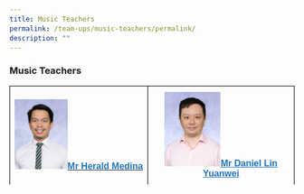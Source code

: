```yaml
---
title: Music Teachers
permalink: /team-ups/music-teachers/permalink/
description: ""
---
```

### **Music Teachers**
<style type="text/css">
.tg  {border-collapse:collapse;border-spacing:0;}
.tg td{border-color:black;border-style:solid;border-width:1px;font-family:Arial, sans-serif;font-size:16px;
  overflow:hidden;padding:10px 5px;word-break:normal;}
.tg th{border-color:black;border-style:solid;border-width:1px;font-family:Arial, sans-serif;font-size:14px;
  font-weight:normal;overflow:hidden;padding:10px 5px;word-break:normal;}
.tg .tg-f4yw{background-color:#FFF;text-align:center;vertical-align:middle}
.tg .tg-vgmr{background-color:#;text-align:center;vertical-align:middle}
</style>
<table class="tg">
<thead>
			<td colspan="2" class="tg-vgmr"><img style="width:40%" src="/images/Our%20Team%20UPS/Music%20Teachers/mr%20herald%20arguil%20medina.jpg"><span style="font-weight:bold"><span style="font-weight:bold"><a rel="noopener noreferrer" target="_blank" href="mailto:herald_arguil_medina@schools.gov.sg"><span style="text-decoration;color:#1E73BE;background-color:transparent">Mr Herald Medina
		 <td colspan="2" class="tg-vgmr"><img style="width:40%" src="/images/Our%20Team%20UPS/Music%20Teachers/mr%20lin%20yuanwei%20daniel.jpg"><span style="font-weight:bold"><a rel="noopener noreferrer" target="_blank" href="mailto:lin_yuanwei_daniel@schools.gov.sg"><span style="text-decoration:underline;color:#1E73BE;background-color:transparent">Mr Daniel Lin Yuanwei
			<tr>